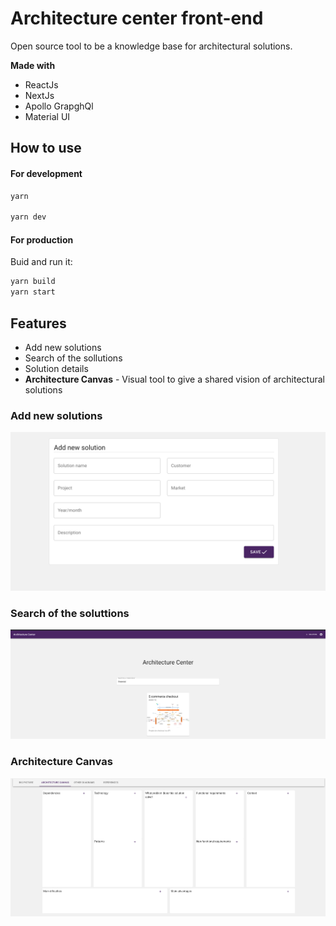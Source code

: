 # Architecture center front-end

Open source tool to be a knowledge base for architectural solutions.

**Made with**
* ReactJs
* NextJs
* Apollo GrapghQl
* Material UI

## How to use


#### For development

```sh
yarn

yarn dev
```

#### For production
Buid and run it:

```sh
yarn build
yarn start
```

## Features

* Add new solutions
* Search of the sollutions
* Solution details
* **Architecture Canvas** - Visual tool to give a shared vision of architectural solutions

### Add new solutions

![Search solutions](docs/add-solution.png)

### Search of the soluttions

![Search solutions](docs/search.png)

### Architecture Canvas

![Search solutions](docs/architecture-canvas.png)
